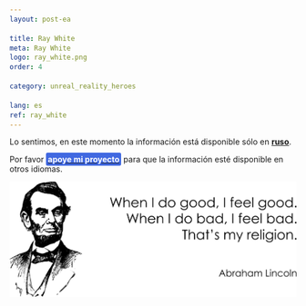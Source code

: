 ```yaml
---
layout: post-ea

title: Ray White
meta: Ray White
logo: ray_white.png
order: 4

category: unreal_reality_heroes

lang: es
ref: ray_white
---
```


Lo sentimos, en este momento la información está disponible sólo en **<a href="https://lincolnvirus.com/projects/ru/comics/unreal_reality/heroes/ray_white.html" target="_blank">ruso</a>**.

Por favor **<a href="https://www.paypal.com/cgi-bin/webscr?cmd=_s-xclick&hosted_button_id=T3KLFW2TE8SJC&source=url" target="_blank"><span style="background-color:#4169E1; color:white; padding:3px; border-radius: 3px">apoye&nbsp;mi&nbsp;proyecto</span></a>** para que la información esté disponible en otros idiomas.

<a data-fancybox="gallery" href="/img/programming/Lincoln.png"><img src="/img/programming/Lincoln.png" alt=""></a>
